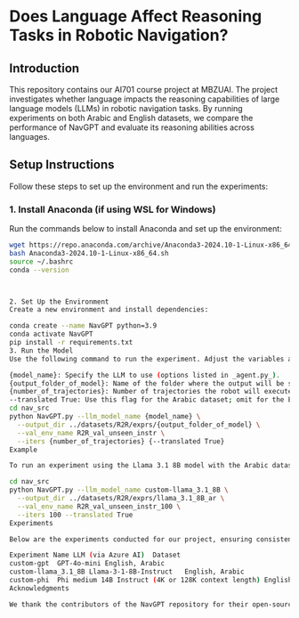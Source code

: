 # Does Language Affect Reasoning Tasks in Robotic Navigation?

## Introduction
This repository contains our AI701 course project at MBZUAI. The project investigates whether language impacts the reasoning capabilities of large language models (LLMs) in robotic navigation tasks. By running experiments on both Arabic and English datasets, we compare the performance of NavGPT and evaluate its reasoning abilities across languages.

## Setup Instructions

Follow these steps to set up the environment and run the experiments:

### 1. Install Anaconda (if using WSL for Windows)
Run the commands below to install Anaconda and set up the environment:

```bash
wget https://repo.anaconda.com/archive/Anaconda3-2024.10-1-Linux-x86_64.sh
bash Anaconda3-2024.10-1-Linux-x86_64.sh
source ~/.bashrc
conda --version



2. Set Up the Environment
Create a new environment and install dependencies:

conda create --name NavGPT python=3.9
conda activate NavGPT
pip install -r requirements.txt
3. Run the Model
Use the following command to run the experiment. Adjust the variables as needed:

{model_name}: Specify the LLM to use (options listed in _agent.py_).
{output_folder_of_model}: Name of the folder where the output will be saved.
{number_of_trajectories}: Number of trajectories the robot will execute.
--translated True: Use this flag for the Arabic dataset; omit for the English dataset.
cd nav_src
python NavGPT.py --llm_model_name {model_name} \
  --output_dir ../datasets/R2R/exprs/{output_folder_of_model} \
  --val_env_name R2R_val_unseen_instr \
  --iters {number_of_trajectories} {--translated True}
Example

To run an experiment using the Llama 3.1 8B model with the Arabic dataset and a shortened annotations directory (R2R_val_unseen_instr_100):

cd nav_src
python NavGPT.py --llm_model_name custom-llama_3.1_8B \
  --output_dir ../datasets/R2R/exprs/llama_3.1_8B_ar \
  --val_env_name R2R_val_unseen_instr_100 \
  --iters 100 --translated True
Experiments

Below are the experiments conducted for our project, ensuring consistent comparisons between models and datasets:

Experiment Name	LLM (via Azure AI)	Dataset
custom-gpt	GPT-4o-mini	English, Arabic
custom-llama_3.1_8B	Llama-3-1-8B-Instruct	English, Arabic
custom-phi	Phi medium 14B Instruct (4K or 128K context length)	English, Arabic
Acknowledgments

We thank the contributors of the NavGPT repository for their open-source efforts, which were instrumental to the success of our project.

